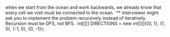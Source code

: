 when we start from the ocean and work backwards, we already know that every cell we visit must be connected to the ocean.
​
** interviewer might ask you to implement the problem recursively instead of iteratively. Recursion must be DFS, not BFS.
​
int[][] DIRECTIONS = new int[][]{{0, 1}, {1, 0}, {-1, 0}, {0, -1}};